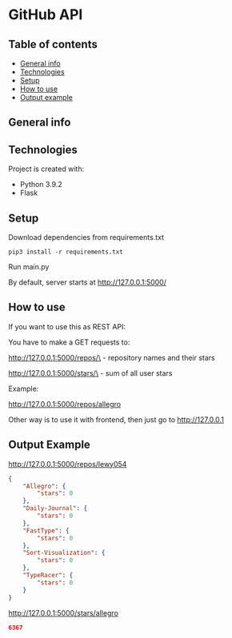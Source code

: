 # GitHub API

## Table of contents
* [General info](#general-info)
* [Technologies](#technologies)
* [Setup](#setup)
* [How to use](#how-to-use)
* [Output example](#output-example)

## General info


## Technologies
Project is created with:
* Python 3.9.2
* Flask


## Setup
Download dependencies from requirements.txt
```
pip3 install -r requirements.txt
```
Run main.py

By default, server starts at http://127.0.0.1:5000/

## How to use
If you want to use this as REST API:

You have to make a GET requests to:

http://127.0.0.1:5000/repos/\<username> - repository names and their stars

http://127.0.0.1:5000/stars/\<username> - sum of all user stars

Example:

http://127.0.0.1:5000/repos/allegro


Other way is to use it with frontend, then just go to http://127.0.0.1

## Output Example

http://127.0.0.1:5000/repos/lewy054

```json
{
    "Allegro": {
        "stars": 0
    },
    "Daily-Journal": {
        "stars": 0
    },
    "FastType": {
        "stars": 0
    },
    "Sort-Visualization": {
        "stars": 0
    },
    "TypeRacer": {
        "stars": 0
    }
}
```

http://127.0.0.1:5000/stars/allegro
```json
6367
```